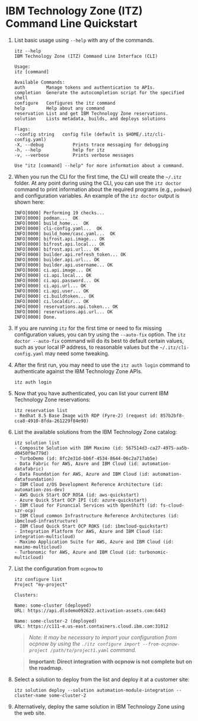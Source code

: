 # IBM Technology Zone (ITZ) Command Line Quickstart

1. List basic usage using `--help` with any of the commands.

   ```
   itz --help
   IBM Technology Zone (ITZ) Command Line Interface (CLI)

   Usage:
   itz [command]

   Available Commands:
   auth        Manage tokens and authentication to APIs.
   completion  Generate the autocompletion script for the specified shell
   configure   Configures the itz command
   help        Help about any command
   reservation List and get IBM Technology Zone reservations.
   solution    Lists metadata, builds, and deploys solutions

   Flags:
   --config string   config file (default is $HOME/.itz/cli-config.yaml)
   -X, --debug           Prints trace messaging for debugging
   -h, --help            help for itz
   -v, --verbose         Prints verbose messages

   Use "itz [command] --help" for more information about a command.   
   ```
   
1. When you run the CLI for the first time, the CLI will create the `~/.itz`
folder. At any point during using the CLI, you can use the `itz doctor` command
to print information about the required programs (e.g., `podman`) and configuration
variables. An example of the `itz doctor` output is shown here:

   ```
   INFO[0000] Performing 19 checks...
   INFO[0000] podman...  OK
   INFO[0000] build_home...  OK
   INFO[0000] cli-config.yaml...  OK
   INFO[0000] build_home/casc.yaml...  OK
   INFO[0000] bifrost.api.image... OK
   INFO[0000] bifrost.api.local... OK
   INFO[0000] bifrost.api.url... OK
   INFO[0000] builder.api.refresh_token... OK
   INFO[0000] builder.api.url... OK
   INFO[0000] builder.api.username... OK
   INFO[0000] ci.api.image... OK
   INFO[0000] ci.api.local... OK
   INFO[0000] ci.api.password... OK
   INFO[0000] ci.api.url... OK
   INFO[0000] ci.api.user... OK
   INFO[0000] ci.buildtoken... OK
   INFO[0000] ci.localdir... OK
   INFO[0000] reservations.api.token... OK
   INFO[0000] reservations.api.url... OK
   INFO[0000] Done.
   ```

1. If you are running `itz` for the first time or need to fix missing configuration
values, you can try using the `--auto-fix` option. The `itz doctor --auto-fix`
command will do its best to default certain values, such as your local IP address,
to reasonable values but the `~/.itz/cli-config.yaml` may need some tweaking.

1. After the first run, you may need to use the `itz auth login` command to 
authenticate against the IBM Technology Zone APIs.

   ```
   itz auth login
   ```

1. Now that you have authenticated, you can list your current IBM Technology Zone 
reservations:

    ```
   itz reservation list
   - Redhat 8.5 Base Image with RDP (Fyre-2) (request id: 857b2bf8-cca8-4910-8fda-261229f84e90)
   ```

1. List the available solutions from the IBM Technology Zone catalog:

    ```
   itz solution list
   - Composite Solution with IBM Maximo (id: 567514d3-ca27-4975-aa5b-d0450f9e779d)
   - TurboDemo (id: 8fc2e31d-bb6f-4534-8644-06c2a717ab5e)
   - Data Fabric for AWS, Azure and IBM Cloud (id: automation-datafabric)
   - Data Foundation for AWS, Azure and IBM Cloud (id: automation-datafoundation)
   - IBM Cloud z/OS Development Reference Architecture (id: automation-zos-dev)
   - AWS Quick Start OCP ROSA (id: aws-quickstart)
   - Azure Quick Start OCP IPI (id: azure-quickstart)
   - IBM Cloud for Financial Services with OpenShift (id: fs-cloud-szr-ocp)
   - IBM Cloud common Infrastructure Reference Architectures (id: ibmcloud-infrastructure)
   - IBM Cloud Quick Start OCP ROKS (id: ibmcloud-quickstart)
   - Integration Platform for AWS, Azure and IBM Cloud (id: integration-multicloud)
   - Maximo Application Suite for AWS, Azure and IBM Cloud (id: maximo-multicloud)
   - Turbonomic for AWS, Azure and IBM Cloud (id: turbonomic-multicloud)   
   ```
   
1. List the configuration from `ocpnow` to 

   ```
   itz configure list
   Project "my-project"

   Clusters:

   Name: some-cluster (deployed)
   URL: https://api.dlsdemo092622.activation-assets.com:6443

   Name: some-cluster-2 (deployed)
   URL: https://c111-e.us-east.containers.cloud.ibm.com:31012
   ```

   > *Note: It may be necessary to import your configuration from ocpnow by using
   > the `./itz configure import --from-ocpnow-project /path/to/project1.yaml`
   > command.*
   
   > **Important: Direct integration with ocpnow is not complete but on the
   > roadmap.**

1. Select a solution to deploy from the list and deploy it at a customer site:

   ```
   itz solution deploy --solution automation-module-integration --cluster-name some-cluster-2
   ```

1. Alternatively, deploy the same solution in IBM Technology Zone using the web site.
